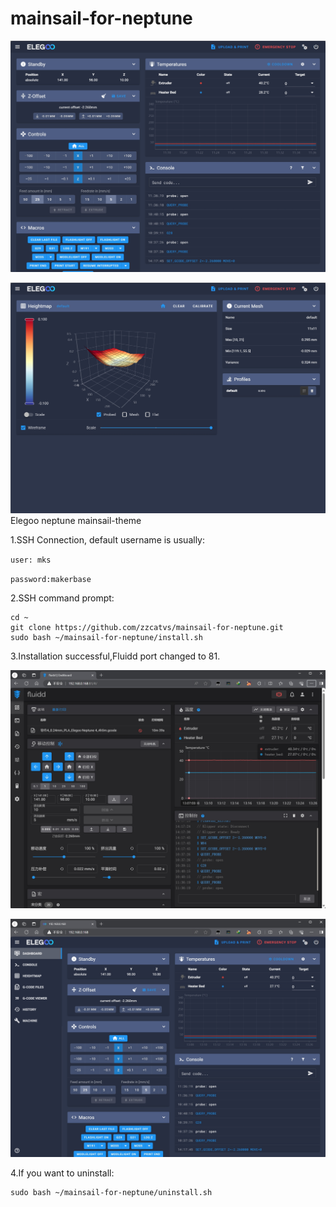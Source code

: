 # mainsail-for-neptune
![](.\img\1.png)

![](.\img\4.png)
Elegoo neptune mainsail-theme

1.SSH Connection, default username is usually:

`user: mks`

`password:makerbase`

2.SSH command prompt:

```
cd ~
git clone https://github.com/zzcatvs/mainsail-for-neptune.git
sudo bash ~/mainsail-for-neptune/install.sh
```

3.Installation successful,Fluidd port changed to 81.

![](.\img\2.png)

![](.\img\3.png)

4.If you want to uninstall:

```
sudo bash ~/mainsail-for-neptune/uninstall.sh
```
